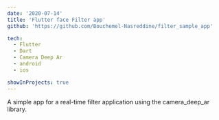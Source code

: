 ```yaml
---
date: '2020-07-14'
title: 'Flutter face Filter app'
github: 'https://github.com/Bouchemel-Nasreddine/filter_sample_app'

tech:
  - Flutter
  - Dart
  - Camera Deep Ar
  - android
  - ios

showInProjects: true
---
```


A simple app for a real-time filter application using the camera_deep_ar library.
